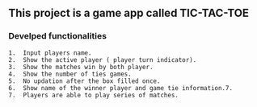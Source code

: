 ## This project is a game app called TIC-TAC-TOE

### Develped functionalities

    1.  Input players name.
    2.  Show the active player ( player turn indicator).
    3.  Show the matches win by both player.
    4.  Show the number of ties games.
    5.  No updation after the box filled once.
    6.  Show name of the winner player and game tie information.7.
    7.  Players are able to play series of matches.
